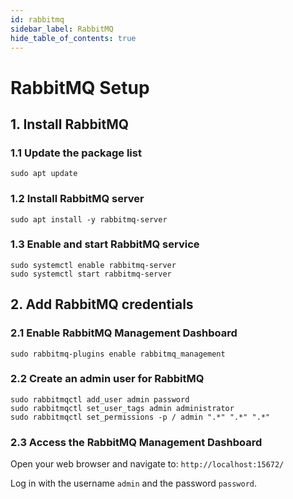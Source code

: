```yaml
---
id: rabbitmq
sidebar_label: RabbitMQ
hide_table_of_contents: true
---
```

# RabbitMQ Setup

## 1. Install RabbitMQ
 
### 1.1 Update the package list

```
sudo apt update
```

### 1.2 Install RabbitMQ server

```
sudo apt install -y rabbitmq-server
```

### 1.3 Enable and start RabbitMQ service

```
sudo systemctl enable rabbitmq-server
sudo systemctl start rabbitmq-server
```

## 2. Add RabbitMQ credentials

### 2.1 Enable RabbitMQ Management Dashboard

```
sudo rabbitmq-plugins enable rabbitmq_management
```

### 2.2 Create an admin user for RabbitMQ

```
sudo rabbitmqctl add_user admin password
sudo rabbitmqctl set_user_tags admin administrator
sudo rabbitmqctl set_permissions -p / admin ".*" ".*" ".*"
```

### 2.3 Access the RabbitMQ Management Dashboard

Open your web browser and navigate to: `http://localhost:15672/`

Log in with the username `admin` and the password `password`.